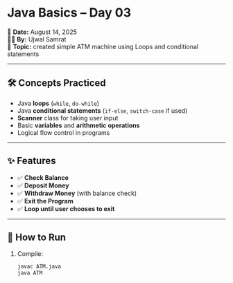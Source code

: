# Java Basics – Day 03

📅 **Date:** August 14, 2025  
🧑‍💻 **By:** Ujwal Samrat  
📁 **Topic:** created simple ATM machine using Loops and conditional statements

---
## 🛠 Concepts Practiced
- Java **loops** (`while`, `do-while`)
- Java **conditional statements** (`if-else`, `switch-case` if used)
- **Scanner** class for taking user input
- Basic **variables** and **arithmetic operations**
- Logical flow control in programs


---
## ✨ Features
- ✅ **Check Balance**
- ✅ **Deposit Money**
- ✅ **Withdraw Money** (with balance check)
- ✅ **Exit the Program**
- ✅ **Loop until user chooses to exit**

---

## 🚀 How to Run

1. Compile:
   ```bash
   javac ATM.java
   java ATM
